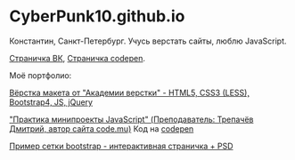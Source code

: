 # CyberPunk10.github.io
Константин, Санкт-Петербург. Учусь верстать сайты, люблю JavaScript.

[Страничка ВК](https://vk.com/cyberpunk10), [Страничка codepen](https://codepen.io/CyberPunk10). 

Моё портфолио:

[Вёрстка макета от "Академии верстки" - HTML5, CSS3 (LESS), Bootstrap4, JS, jQuery](https://cyberpunk10.github.io/01_OS.14.21.013.Academ-FOR-PORTFOLIO-HTML-CSS_on_bootstrap "Перейти на сайт")

["Практика минипроекты JavaScript" (Преподаватель: Трепачёв Дмитрий, автор сайта code.mu)](https://cyberpunk10.github.io/Practice-JS "Практика минипроекты JavaScript") Код на [codepen](https://codepen.io/CyberPunk10/pen/JjdvMqE "Практика минипроекты JavaScript")

[Пример сетки bootstrap - интерактивная страничка + PSD](https://cyberpunk10.github.io/Example-Grid-Bootsrap "Пример сетки Bootstrap")
